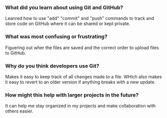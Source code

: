 ### What did you learn about using Git and GitHub?
Leanred how to use "add" "commit" and "push" commands to track and store code on GitHub where it can be shared or kept private.  
### What was most confusing or frustrating?
Figuering out wher the files are saved and the correct order to upload files to GitHub.
### Why do you think developers use Git?
Makes it easy to keep track of all changes made to a file.  WHich also makes ti easy to revert to an older version if anything breaks with a new update.
### How might this help with larger projects in the future?
It can help me stay organized in my projects and make collaboration with others easier.  